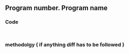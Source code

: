 ## Program number. Program name 

### Code 

``` 


```

### methodolgy ( if anything diff has to be followed )